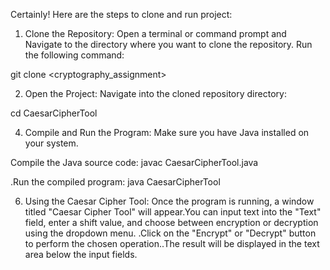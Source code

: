 
Certainly! Here are the steps to clone and run project:

1. Clone the Repository:
Open a terminal or command prompt and Navigate to the directory where you want to clone the repository.
Run the following command: 

git clone <cryptography_assignment>

2. Open the Project:
Navigate into the cloned repository directory: 

cd CaesarCipherTool

4. Compile and Run the Program:
Make sure you have Java installed on your system.

Compile the Java source code: 
javac CaesarCipherTool.java

.Run the compiled program: 
java CaesarCipherTool

6. Using the Caesar Cipher Tool:
Once the program is running, a window titled "Caesar Cipher Tool" will appear.You can input text into the "Text" field, enter a shift value, and choose between encryption or decryption using the dropdown menu.
.Click on the "Encrypt" or "Decrypt" button to perform the chosen operation..The result will be displayed in the text area below the input fields.
